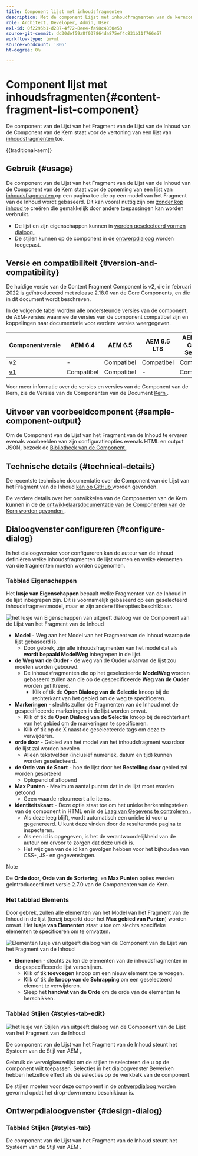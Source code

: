 ```yaml
---
title: Component lijst met inhoudsfragmenten
description: Met de component Lijst met inhoudfragmenten van de kerncomponent kunt u een lijst met inhoudsfragmenten weergeven.
role: Architect, Developer, Admin, User
exl-id: 0f2295b1-d287-4f72-8ee4-fa98c4850e53
source-git-commit: dd30def59a8f037864da875ef4c831b11f766e57
workflow-type: tm+mt
source-wordcount: '806'
ht-degree: 0%

---
```



# Component lijst met inhoudsfragmenten{#content-fragment-list-component}

De component van de Lijst van het Fragment van de Lijst van de Inhoud van de Component van de Kern staat voor de vertoning van een lijst van [ inhoudsfragmenten ](https://experienceleague.adobe.com/docs/experience-manager-cloud-service/assets/content-fragments/content-fragments.html) toe.

{{traditional-aem}}

## Gebruik {#usage}

De component van de Lijst van het Fragment van de Lijst van de Inhoud van de Component van de Kern staat voor de opneming van een lijst van [ inhoudsfragmenten ](https://experienceleague.adobe.com/docs/experience-manager-cloud-service/assets/content-fragments/content-fragments.html) op een pagina toe die op een model van het Fragment van de Inhoud wordt gebaseerd. Dit kan vooral nuttig zijn om [ zonder kop inhoud ](https://helpx.adobe.com/experience-manager/6-5/sites/developing/user-guide.html?topic=/experience-manager/6-5/sites/developing/morehelp/headless.ug.js) te creëren die gemakkelijk door andere toepassingen kan worden verbruikt.

* De lijst en zijn eigenschappen kunnen in [ worden geselecteerd vormen dialoog ](#configure-dialog).
* De stijlen kunnen op de component in de [ ontwerpdialoog ](#design-dialog) worden toegepast.

## Versie en compatibiliteit {#version-and-compatibility}

De huidige versie van de Content Fragment Component is v2, die in februari 2022 is geïntroduceerd met release 2.18.0 van de Core Components, en die in dit document wordt beschreven.

In de volgende tabel worden alle ondersteunde versies van de component, de AEM-versies waarmee de versies van de component compatibel zijn en koppelingen naar documentatie voor eerdere versies weergegeven.

| Componentversie | AEM 6.4 | AEM 6.5 | AEM 6.5 LTS | AEM as a Cloud Service |
|---|----|---|---|---|
| v2 | - | Compatibel | Compatibel | Compatibel |
| [ v1 ](v1/content-fragment-list.md) | Compatibel | Compatibel | - | Compatibel |

Voor meer informatie over de versies en versies van de Component van de Kern, zie de Versies van de Componenten van de Document [ Kern ](/help/versions.md).

## Uitvoer van voorbeeldcomponent {#sample-component-output}

Om de Component van de Lijst van het Fragment van de Inhoud te ervaren evenals voorbeelden van zijn configuratieopties evenals HTML en output JSON, bezoek de [ Bibliotheek van de Component ](https://adobe.com/go/aem_cmp_library_cflist).

## Technische details {#technical-details}

De recentste technische documentatie over de Component van de Lijst van het Fragment van de Inhoud [ kan op GitHub ](https://adobe.com/go/aem_cmp_tech_cflist_v1) worden gevonden.

De verdere details over het ontwikkelen van de Componenten van de Kern kunnen in de [ de ontwikkelaarsdocumentatie van de Componenten van de Kern worden gevonden ](/help/developing/overview.md).

## Dialoogvenster configureren {#configure-dialog}

In het dialoogvenster voor configureren kan de auteur van de inhoud definiëren welke inhoudsfragmenten de lijst vormen en welke elementen van die fragmenten moeten worden opgenomen.

### Tabblad Eigenschappen

Het **lusje van Eigenschappen** bepaalt welke Fragmenten van de Inhoud in de lijst inbegrepen zijn. Dit is voornamelijk gebaseerd op een geselecteerd inhoudsfragmentmodel, maar er zijn andere filteropties beschikbaar.

![ het lusje van Eigenschappen van uitgeeft dialoog van de Component van de Lijst van het Fragment van de Inhoud ](/help/assets/content-fragment-list-properties.png)

* **Model** - Weg aan het Model van het Fragment van de Inhoud waarop de lijst gebaseerd is.
   * Door gebrek, zijn alle inhoudsfragmenten van het model dat als **wordt bepaald ModelWeg** inbegrepen in de lijst.
* **de Weg van de Ouder** - de weg van de Ouder waarvan de lijst zou moeten worden gebouwd.
   * De inhoudsfragmenten die op het geselecteerde **ModelWeg** worden gebaseerd zullen aan die op de gespecificeerde **Weg van de Ouder** worden gefiltreerd.
      * Klik of tik de **Open Dialoog van de Selectie** knoop bij de rechterkant van het gebied om de weg te specificeren.
* **Markeringen** - slechts zullen de Fragmenten van de Inhoud met de gespecificeerde markeringen in de lijst worden omvat.
   * Klik of tik de **Open Dialoog van de Selectie** knoop bij de rechterkant van het gebied om de markeringen te specificeren.
   * Klik of tik op de X naast de geselecteerde tags om deze te verwijderen.
* **orde door** - Gebied van het model van het inhoudsfragment waardoor de lijst zal worden bevolen
   * Alleen tekstvelden (inclusief numeriek, datum en tijd) kunnen worden geselecteerd.
* **de Orde van de Soort** - hoe de lijst door het **Bestelling door** gebied zal worden gesorteerd
   * Oplopend of aflopend
* **Max Punten** - Maximum aantal punten dat in de lijst moet worden getoond
   * Geen waarde retourneert alle items.
* **identiteitskaart** - Deze optie staat toe om het unieke herkenningsteken van de component in HTML en in de [ Laag van Gegevens te controleren ](/help/developing/data-layer/overview.md).
   * Als deze leeg blijft, wordt automatisch een unieke id voor u gegenereerd. U kunt deze vinden door de resulterende pagina te inspecteren.
   * Als een id is opgegeven, is het de verantwoordelijkheid van de auteur om ervoor te zorgen dat deze uniek is.
   * Het wijzigen van de id kan gevolgen hebben voor het bijhouden van CSS-, JS- en gegevenslagen.

>[!NOTE]
>De **Orde door**, **Orde van de Sortering**, en **Max Punten** opties werden geïntroduceerd met versie 2.7.0 van de Componenten van de Kern.

### Het tabblad Elements

Door gebrek, zullen alle elementen van het Model van het Fragment van de Inhoud in de lijst (tenzij beperkt door het **Max gebied van Punten**) worden omvat. Het **lusje van Elementen** staat u toe om slechts specifieke elementen te specificeren om te omvatten.

![ Elementen lusje van uitgeeft dialoog van de Component van de Lijst van het Fragment van de Inhoud ](/help/assets/content-fragment-list-elements.png)

* **Elementen** - slechts zullen de elementen van de inhoudsfragmenten in de gespecificeerde lijst verschijnen.
   * Klik of tik **toevoegen** knoop om een nieuw element toe te voegen.
   * Klik of tik de **knoop van de Schrapping** om een geselecteerd element te verwijderen.
   * Sleep het **handvat van de Orde** om de orde van de elementen te herschikken.

### Tabblad Stijlen {#styles-tab-edit}

![ het lusje van Stijlen van uitgeeft dialoog van de Component van de Lijst van het Fragment van de Inhoud ](/help/assets/content-fragment-list-styles.png)

De component van de Lijst van het Fragment van de Inhoud steunt het Systeem van de Stijl van AEM [.](/help/get-started/authoring.md#component-styling).

Gebruik de vervolgkeuzelijst om de stijlen te selecteren die u op de component wilt toepassen. Selecties in het dialoogvenster Bewerken hebben hetzelfde effect als de selecties op de werkbalk van de component.

De stijlen moeten voor deze component in de [ ontwerpdialoog ](#design-dialog) worden gevormd opdat het drop-down menu beschikbaar is.

## Ontwerpdialoogvenster {#design-dialog}

### Tabblad Stijlen {#styles-tab}

De component van de Lijst van het Fragment van de Inhoud steunt het Systeem van de Stijl van AEM [ ](/help/get-started/authoring.md#component-styling).
